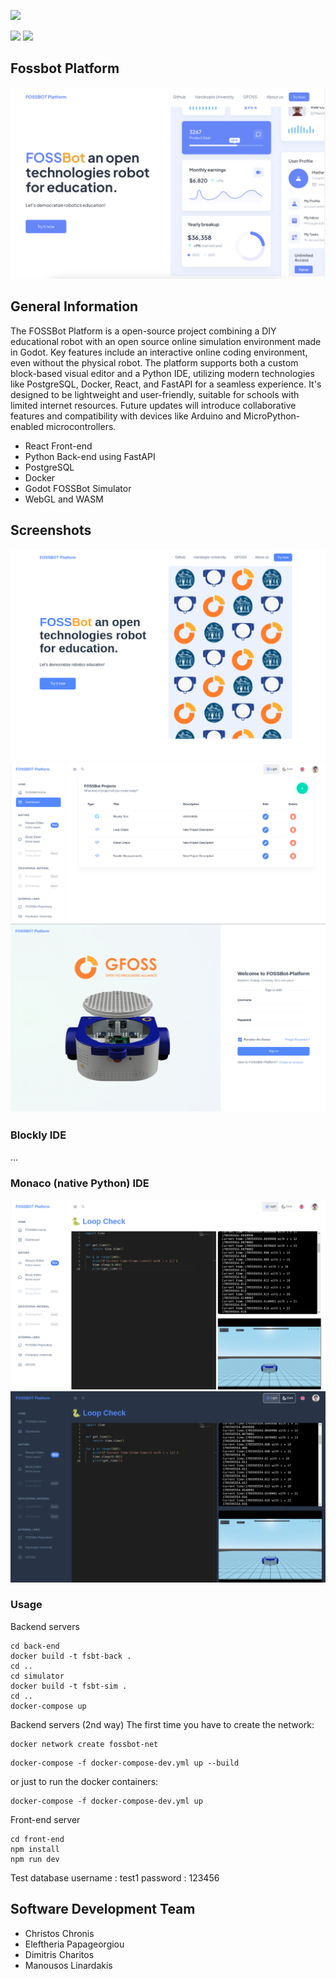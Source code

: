 ![](images/superlogo.png)

![](images/gfoss_en.png)
![](images/hua_en.png)
## Fossbot Platform
![](images/screen1.png)

## General Information
The FOSSBot Platform is a open-source project combining a DIY educational robot with an open source online simulation environment made in Godot. Key features include an interactive online coding environment, even without the physical robot. The platform supports both a custom block-based visual editor and a Python IDE, utilizing modern technologies like PostgreSQL, Docker, React, and FastAPI for a seamless experience. It's designed to be lightweight and user-friendly, suitable for schools with limited internet resources. Future updates will introduce collaborative features and compatibility with devices like Arduino and MicroPython-enabled microcontrollers.

* React Front-end
* Python Back-end using FastAPI
* PostgreSQL
* Docker
* Godot FOSSBot Simulator
* WebGL and WASM

## Screenshots
![](images/main_page.png)
![](images/dashboard.png)
![](images/login.png)
### Blockly IDE
...
### Monaco (native Python) IDE

![](images/monaco_light.png)
![](images/monaco_dark.png)


### Usage

Backend servers
```
cd back-end
docker build -t fsbt-back .
cd ..
cd simulator
docker build -t fsbt-sim .
cd ..
docker-compose up 
```

Backend servers (2nd way)
The first time you have to create the network: 
```
docker network create fossbot-net
```

```
docker-compose -f docker-compose-dev.yml up --build
```
or just to run the docker containers: 
```
docker-compose -f docker-compose-dev.yml up 
```

Front-end server
```
cd front-end
npm install
npm run dev
```

Test database 
username : test1
password : 123456

## Software Development Team
* Christos Chronis
* Eleftheria Papageorgiou
* Dimitris Charitos
* Manousos Linardakis